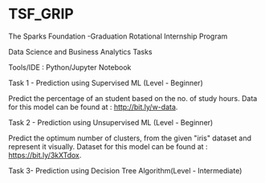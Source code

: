 # TSF_GRIP
The Sparks Foundation -Graduation Rotational Internship Program

Data Science and Business Analytics Tasks

Tools/IDE : Python/Jupyter Notebook

Task 1 - Prediction using Supervised ML (Level - Beginner)

Predict the percentage of an student based on the no. of study hours.
Data for this model can be found at : http://bit.ly/w-data.

Task 2 - Prediction using Unsupervised ML (Level - Beginner)

Predict the optimum number of clusters, from the given "iris" dataset and represent it visually.
Dataset for this model can be found at : https://bit.ly/3kXTdox.

Task 3- Prediction using Decision Tree Algorithm(Level - Intermediate)

